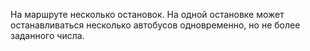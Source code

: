 На маршруте несколько остановок. На одной остановке может останавливаться несколько автобусов одновременно, но не более заданного числа.
